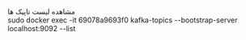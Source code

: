 مشاهده لیست تاپیک ها  
sudo docker exec  -it 69078a9693f0 kafka-topics  --bootstrap-server localhost:9092 --list
